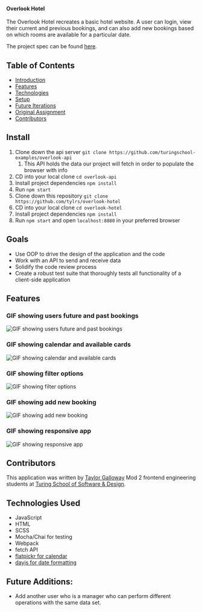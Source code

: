 #### Overlook Hotel

The Overlook Hotel recreates a basic hotel website. A user can login, view their current and previous bookings, and can also add new bookings based on which rooms are available for a particular date.

The project spec can be found [here](https://frontend.turing.edu/projects/overlook.html).

## Table of Contents

- [Introduction](#introduction)
- [Features](#Demonstration)
- [Technologies](#Technologies)
- [Setup](#Setup/execution-Instructions)
- [Future Iterations](#Future)
- [Original Assignment](#Original)
- [Contributors](#Contributors)

## Install

1. Clone down the api server `git clone https://github.com/turingschool-examples/overlook-api`
   1. This API holds the data our project will fetch in order to populate the browser with info
2. CD into your local clone `cd overlook-api`
3. Install project dependencies `npm install`
4. Run `npm start`
5. Clone down this repository `git clone https://github.com/tylrs/overlook-hotel`
6. CD into your local clone `cd overlook-hotel`
7. Install project dependencies `npm install`
8. Run `npm start` and open `localhost:8080` in your preferred browser

## Goals
* Use OOP to drive the design of the application and the code
* Work with an API to send and receive data
* Solidify the code review process
* Create a robust test suite that thoroughly tests all functionality of a client-side application

## Features

### GIF showing users future and past bookings
![GIF showing users future and past bookings]()

### GIF showing calendar and available cards
![GIF showing calendar and available cards]()

### GIF showing filter options
![GIF showing filter options ]()

### GIF showing add new booking
![GIF showing add new booking]()

### GIF showing responsive app
![GIF showing responsive app]()

## Contributors

This application was written by [Taylor Galloway](https://github.com/tylrs) Mod 2 frontend engineering students at [Turing School of Software & Design](https://turing.edu/).

## Technologies Used

- JavaScript
- HTML
- SCSS
- Mocha/Chai for testing
- Webpack
- fetch API
- [flatpickr for calendar](https://flatpickr.js.org/)
- [dayjs for date formatting](https://day.js.org/)

## Future Additions:

* Add another user who is a manager who can perform different operations with the same data set.
